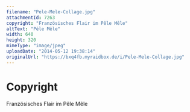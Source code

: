 ```yaml
---
filename: "Pele-Mele-Collage.jpg"
attachmentId: 7263
copyright: "Französisches Flair im Pêle Mêle"
altText: "Pêle Mêle"
width: 640
height: 320
mimeType: "image/jpeg"
uploadDate: "2014-05-12 19:38:14"
originalUrl: "https://bxq4fb.myraidbox.de/i/Pele-Mele-Collage.jpg"
---
```


# Copyright

Französisches Flair im Pêle Mêle
